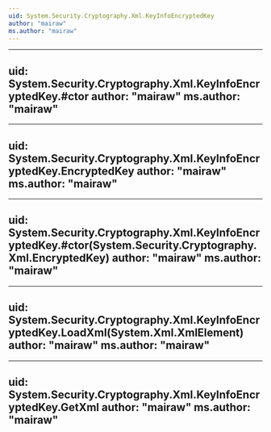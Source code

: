 ```yaml
---
uid: System.Security.Cryptography.Xml.KeyInfoEncryptedKey
author: "mairaw"
ms.author: "mairaw"
---
```


---
uid: System.Security.Cryptography.Xml.KeyInfoEncryptedKey.#ctor
author: "mairaw"
ms.author: "mairaw"
---

---
uid: System.Security.Cryptography.Xml.KeyInfoEncryptedKey.EncryptedKey
author: "mairaw"
ms.author: "mairaw"
---

---
uid: System.Security.Cryptography.Xml.KeyInfoEncryptedKey.#ctor(System.Security.Cryptography.Xml.EncryptedKey)
author: "mairaw"
ms.author: "mairaw"
---

---
uid: System.Security.Cryptography.Xml.KeyInfoEncryptedKey.LoadXml(System.Xml.XmlElement)
author: "mairaw"
ms.author: "mairaw"
---

---
uid: System.Security.Cryptography.Xml.KeyInfoEncryptedKey.GetXml
author: "mairaw"
ms.author: "mairaw"
---
